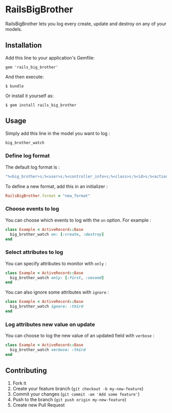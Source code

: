 # RailsBigBrother

RailsBigBrother lets you log every create, update and destroy on any of your models.

## Installation

Add this line to your application's Gemfile:

    gem 'rails_big_brother'

And then execute:

    $ bundle

Or install it yourself as:

    $ gem install rails_big_brother

## Usage

Simply add this line in the model you want to log :
```ruby
big_brother_watch
```

### Define log format

The default log format is :
```ruby
"%<big_brother>s;%<user>s;%<controller_info>s;%<class>s;%<id>s;%<action>s;%<args>s"
```

To define a new format, add this in an initializer :
```ruby
RailsBigBrother.format = "new_format"
```

### Choose events to log

You can choose which events to log with the `on` option. For example :
```ruby
class Example < ActiveRecord::Base
  big_brother_watch on: [:create, :destroy]
end
```

### Select attributes to log

You can specify attributes to monitor with `only` :
```ruby
class Example < ActiveRecord::Base
  big_brother_watch only: [:first, :second]
end
```

You can also ignore some attributes with `ignore` :
```ruby
class Example < ActiveRecord::Base
  big_brother_watch ignore: :third
end
```

### Log attributes new value on update

You can choose to log the new value of an updated field with `verbose` :
```ruby
class Example < ActiveRecord::Base
  big_brother_watch verbose: :third
end
```

## Contributing

1. Fork it
2. Create your feature branch (`git checkout -b my-new-feature`)
3. Commit your changes (`git commit -am 'Add some feature'`)
4. Push to the branch (`git push origin my-new-feature`)
5. Create new Pull Request
